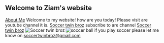 ## Welcome to Ziam's website
[About Me](about)
Welcome to my website! how are you today! 
Please visit are youtube channel it is.    [Soccer twin broz](https://www.youtube.com/channel/UCFJSP38ayhrl5xLAOIanhug) 
subscribe to are channel [Soccer twin broz](https://www.youtube.com/channel/UCFJSP38ayhrl5xLAOIanhug)
![Soccer twin broz](https://yt3.ggpht.com/a/AGF-l78WHRc__LXMHwSggPcsLGHkRBcnuZIKoQXGHA=s900-c-k-c0xffffffff-no-rj-mo)
![soccer ball](https://www.euractiv.com/wp-content/uploads/sites/2/2014/05/soccer_ball.jpeg)
if you play soccer please let me know on soccertwinbroz@gmail.com
